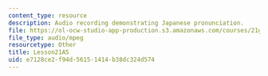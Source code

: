 ```yaml
---
content_type: resource
description: Audio recording demonstrating Japanese pronunciation.
file: https://ol-ocw-studio-app-production.s3.amazonaws.com/courses/21g-504-japanese-iv-spring-2009/e7128ce2f94d56151414b38dc324d574_Lesson21A5.mp3
file_type: audio/mpeg
resourcetype: Other
title: Lesson21A5
uid: e7128ce2-f94d-5615-1414-b38dc324d574
---
```

